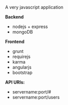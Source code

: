 <p>A very javascript application</p>

<b>Backend</b>
<ul>
<li>nodejs + express</li>
<li>mongoDB</li>
</ul>

<b>Frontend</b>
<ul>
<li>grunt</li>
<li>requirejs</li>
<li>karma</li>
<li>angularjs</li>
<li>bootstrap</li>
</ul>


<b>API URIs:</b>
<ul>
<li>servername:port/#</li>
<li>servername:port/users</li>
</ul>
